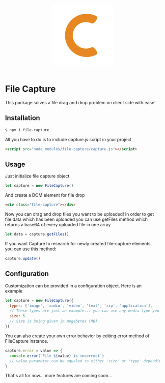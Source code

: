 <div align="center">
  <img width="200" height="200" src="https://raw.githubusercontent.com/Ph0enixKM/Capture/master/logo.png">
  <br>
  <br>
</div>

# File Capture
This package solves a file drag and drop problem on client side with ease!

## Installation
```bash
$ npm i file-capture
```
All you have to do is to include capture.js script in your project
```html
<script src="node_modules/file-capture/capture.js"></script>
```
## Usage
Just initialize file capture object
```js
let capture = new FileCapture()
```
And create a DOM element for file drop
```html
<div class="file-capture"></div>
```
Now you can drag and drop files you want to be uploaded!
In order to get file data which has been uploaded you can use getFiles method
which returns a base64 of every uploaded file in one array
```js
let data = capture.getFiles()
```
If you want Capture to research for newly created file-capture elements,
you can use this method:
```js
capture.update()
```

## Configuration
Customization can be provided in a configuration object. Here is an example:
```js
let capture = new FileCapture({
  types: ['image', 'audio', 'video', 'text', 'zip', 'application'],
  // These types are just an example... you can use any media type you want
  size: 5
  // Size is being given in megabytes (MB)
})
```

You can also create your own error behavior by editing error method of FileCapture instance.
```js
capture.error = value => {
  console.error(`File ${value} is incorrect`)
  // value parameter can be equaled to either 'size' or 'type' depending on which one is incorrect
}
```
That's all for now... more features are coming soon...
